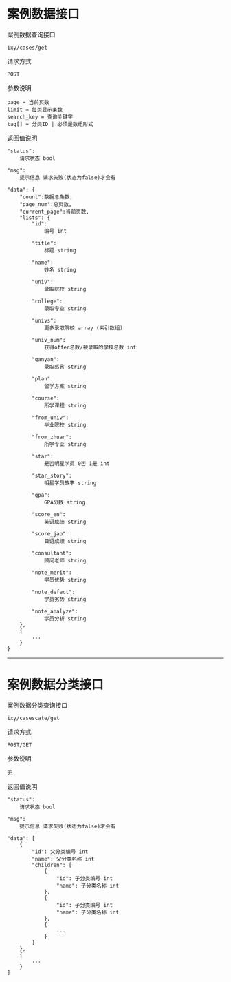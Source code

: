 
# 案例数据接口

案例数据查询接口

	ixy/cases/get

请求方式

	POST

参数说明

	page = 当前页数
	limit = 每页显示条数
	search_key = 查询关键字
	tag[] = 分类ID | 必须是数组形式

返回值说明

	"status": 
		请求状态 bool

	"msg":
		提示信息 请求失败(状态为false)才会有

	"data": {
		"count":数据总条数,
		"page_num":总页数,
		"current_page":当前页数,
		"lists": {
			"id": 
				编号 int
	    
		    "title": 
		    	标题 string
		    
		    "name": 
		    	姓名 string
		    
		    "univ": 
		    	录取院校 string
		    
		    "college": 
		    	录取专业 string
		    
		    "univs": 
		    	更多录取院校 array (索引数组)
		    
		    "univ_num": 
		    	获得offer总数/被录取的学校总数 int
		    
		    "ganyan": 
		    	录取感言 string
		    
		    "plan": 
		    	留学方案 string
		    
		    "course": 
		    	所学课程 string
		    
		    "from_univ": 
		    	毕业院校 string
		    
		    "from_zhuan": 
		    	所学专业 string
		    
		    "star": 
		    	是否明星学员 0否 1是 int
		    
		    "star_story": 
		    	明星学员故事 string
		    
		    "gpa": 
		    	GPA分数 string
		    
		    "score_en": 
		    	英语成绩 string
		    
		    "score_jap": 
		    	日语成绩 string
		    
		    "consultant": 
		    	顾问老师 string
		    
		    "note_merit": 
		    	学员优势 string
		    
		    "note_defect": 
		    	学员劣势 string
		    
		    "note_analyze": 
		    	学员分析 string	
		},
		{
			...
		}
	}

	

---

# 案例数据分类接口

案例数据分类查询接口

	ixy/casescate/get

请求方式

	POST/GET

参数说明

	无

返回值说明

	"status": 
		请求状态 bool

	"msg":
		提示信息 请求失败(状态为false)才会有

	"data": [
		{
			"id": 父分类编号 int
			"name": 父分类名称 int
			"children": [
				{
					"id": 子分类编号 int
					"name": 子分类名称 int
				},
				{
					"id": 子分类编号 int
					"name": 子分类名称 int
				},
				{
					...
				}
			]
		},
		{
			...
		}
	]